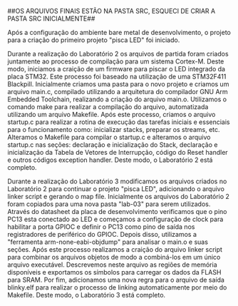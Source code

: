 ##OS ARQUIVOS FINAIS ESTÃO NA PASTA SRC, ESQUECI DE CRIAR A PASTA SRC INICIALMENTE##

Após a configuração do ambiente bare metal de desenvolvimento, o projeto para a criação do primeiro projeto "pisca LED" foi iniciado.

Durante a realização do Laboratório 2 os arquivos de partida foram criados juntamente ao processo de compilação para um sistema Cortex-M. Deste modo, iniciamos a craição de um firmware para piscar o LED integrado da placa STM32.
Este processo foi baseado na utilização de uma STM32F411 Blackpill.
Inicialmente criamos uma pasta para o novo projeto e criamos um arquivo main.c, compilado utilizando a arquitetura do compilador GNU Arm Embedded Toolchain, realizando a criação do arquivo main.o.
Utilizamos o comando make para realizar a compilação do arquivo, automatizada utilizando um arquivo Makefile. Após este processo, criamos o arquivo startup.c para realizar a rotina de execução das tarefas iniciais e essenciais para o funcionamento como: inicializar stacks, preparar os streams, etc.
Alteramos o Makefile para compilar o startup.c e alteramos o arquivo startup.c nas seções: declaração e inicialização do Stack, declaração e inicialização da Tabela de Vetores de Interrupção, código do Reset handler e outros códigos exception handler.
Deste modo, o Laboratório 2 está completo.

Durante a realização do Laboratório 3 modificamos os arquivos criados no Laboratório 2 para continuar o projeto "pisca LED", adicionando o arquivo linker script e gerando o map file.
Inicialmente os arquivos do Laboratório 2 foram copiados para uma nova pasta "lab-03" para serem utilizados. Através do datasheet da placa de desenvolvimento verificamos que o pino PC13 esta conectado ao LED e começamos a configuração de clock para habilitar a porta GPIOC e definir o PC13 como pino de saída nos registradores de periférico do GPIOC.
Depois disso, utilizamos a "ferramenta arm-none-eabi-objdump" para analisar o main.o e suas seções. Após este processo realizamos a craição do arquivo linker script para combinar os arquivos objetos de modo a combiná-los em um único arquivo executável. Descrevemos neste arquivo as regiões de memória disponíveis e exportamos os símbolos para carregar os dados da FLASH para SRAM.
Por fim, adicionamos uma nova regra para o arquivo de saída blinky.elf para realizar o processo de linking automaticamente por meio do Makefile.
Deste modo, o Laboratório 3 está completo.
